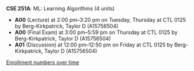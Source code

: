 **CSE 251A**: ML: Learning Algorithms (4 units)

- **A00** (Lecture) at 2:00 pm–3:20 pm on Tuesday, Thursday at CTL 0125 by Berg-Kirkpatrick, Taylor D (A15756504)
- **A00** (Final Exam) at 3:00 pm–5:59 pm on Thursday at CTL 0125 by Berg-Kirkpatrick, Taylor D (A15756504)
- **A01** (Discussion) at 12:00 pm–12:50 pm on Friday at CTL 0125 by Berg-Kirkpatrick, Taylor D (A15756504)

[Enrollment numbers over time](./CSE251A.tsv)
